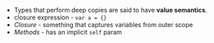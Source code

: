 - Types that perform deep copies are said to have **value semantics**.
- closure expression - `var a = {}`
- *Closure* - something that captures variables from outer scope
- *Methods* - has an implicit `self` param